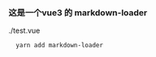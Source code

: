 ### 这是一个vue3 的 markdown-loader

<demo-code>./test.vue</demo-code>

```shell
  yarn add markdown-loader
```